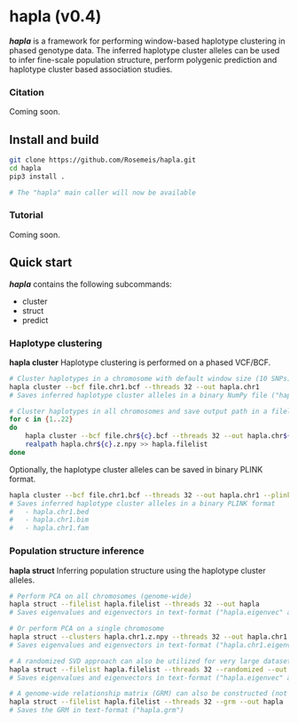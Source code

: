 # hapla (v0.4)
***hapla*** is a framework for performing window-based haplotype clustering in phased genotype data. The inferred haplotype cluster alleles can be used to infer fine-scale population structure, perform polygenic prediction and haplotype cluster based association studies.

### Citation
Coming soon.

## Install and build
```bash
git clone https://github.com/Rosemeis/hapla.git
cd hapla
pip3 install .

# The "hapla" main caller will now be available
```

### Tutorial
Coming soon.

## Quick start
***hapla*** contains the following subcommands:
- cluster
- struct
- predict


### Haplotype clustering
**hapla cluster**
Haplotype clustering is performed on a phased VCF/BCF.
```bash
# Cluster haplotypes in a chromosome with default window size (10 SNPs)
hapla cluster --bcf file.chr1.bcf --threads 32 --out hapla.chr1
# Saves inferred haplotype cluster alleles in a binary NumPy file ("hapla.z.npy")

# Cluster haplotypes in all chromosomes and save output path in a filelist (needed in downstream analyses)
for c in {1..22}
do
	hapla cluster --bcf file.chr${c}.bcf --threads 32 --out hapla.chr${c}
	realpath hapla.chr${c}.z.npy >> hapla.filelist
done
```

Optionally, the haplotype cluster alleles can be saved in binary PLINK format.
```bash
hapla cluster --bcf file.chr1.bcf --threads 32 --out hapla.chr1 --plink
# Saves inferred haplotype cluster alleles in a binary PLINK format
#	- hapla.chr1.bed
#	- hapla.chr1.bim
#	- hapla.chr1.fam
```

### Population structure inference
**hapla struct**
Inferring population structure using the haplotype cluster alleles.
```bash
# Perform PCA on all chromosomes (genome-wide)
hapla struct --filelist hapla.filelist --threads 32 --out hapla
# Saves eigenvalues and eigenvectors in text-format ("hapla.eigenvec" and "hapla.eigenval")

# Or perform PCA on a single chromosome
hapla struct --clusters hapla.chr1.z.npy --threads 32 --out hapla.chr1
# Saves eigenvalues and eigenvectors in text-format ("hapla.chr1.eigenvec" and "hapla.chr1.eigenval")

# A randomized SVD approach can also be utilized for very large datasets
hapla struct --filelist hapla.filelist --threads 32 --randomized --out hapla
# Saves eigenvalues and eigenvectors in text-format ("hapla.eigenvec" and "hapla.eigenval")

# A genome-wide relationship matrix (GRM) can also be constructed (not recommended for very large datasets)
hapla struct --filelist hapla.filelist --threads 32 --grm --out hapla
# Saves the GRM in text-format ("hapla.grm")
```
